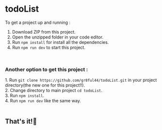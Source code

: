 # todoList
To get a project up and running :
1. Download ZIP from this project.
2. Open the unzipped folder in your code editor.
3. Run <code>npm install</code> for install all the dependencies.
4. Run <code>npm run dev</code> to start this project.
<br>
<h3> Another option to get this project : </h3>
1. Run <code>git clone https://github.com/gr8ful44/todoList.git</code> in your project directory(the new one for this project!!).<br>
2. Change directory to main project <code>cd todoList</code>.<br>
3. Run <code>npm install</code>.<br>
4. Run <code>npm run dev</code> like the same way.
<br><br>
<h2>That's it!💚</h2>
